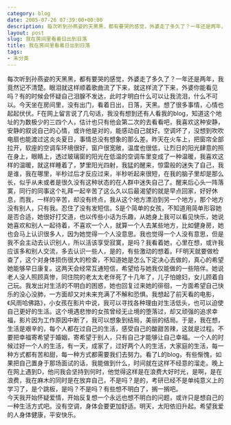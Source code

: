 ```yaml
---
category: blog
date: 2005-07-26 07:39:00+00:00
description: 每次听到孙燕姿的天黑黑，都有要哭的感觉，外婆走了多久了？一年还是两年，我竟然记不
layout: post
slug: 我在房间里看着日出到日落
title: 我在房间里看着日出到日落
tags:
- 未分类
---
```


每次听到孙燕姿的天黑黑，都有要哭的感觉，外婆走了多久了？一年还是两年，我竟然记不清楚。眼泪就这样顺着歌曲流了下来，就这样流了下来，外婆你能看见吗？有的时候会怀疑自己泪腺不发达，此时才明白什么可以让我流泪，什么不可以。今天坐在房间里，没有出门，看着日出，日落，天黑。想了很多事情，心情也起起伏伏。F在网上留言说了几句话，我没有想到还有人看我的blog，知道这个地址的为数极少的三四个人，估计也只有他会第二次的去看看吧，我喜欢这种安静，安静的叙说自己的心情，或许他是对的，能感动自己就好。空调坏了，没想到吹吹电扇也能渡过这炎炎夏日，事情总没有想象的那么差。昨天在火车上，把窗帘全部拉开，软座的空调车环境很好，窗户很宽敞，温度也很低，让烈日的阳光肆意的照在身上，眼睛上，透过玻璃窗的阳光在低温的空调车里变成了一种温暖，我喜欢这样的温暖，就这样睡着了，梦里阳光四射，我猛的醒来，惊雷般的迷失了自己，我是谁，我在哪里，半秒过后才反应过来，半秒听起来很短，在我的脑子里却是那么长，似乎从未或者是很久没有这种状态的在人群中迷失自己了。醒来后心头一阵落寞，同行的同事这个礼拜一起辛苦了这么久以后最渴望的就是早点回家，好好休息，而我，一样的辛苦，却没有终点，我从这个地方漂泊到另一个地方，那个地方没有别人，只有我。忍住了没有发短信。S是个简单的女孩，不知道用简单形容她是否合适，她很好打交道，也以传些小话为乐趣，从她身上我可以看见快乐，她说她喜欢和别人一起待着，不喜欢一个人，就算一个人去某些地方，比如健身房，她也会马上认识很多人，因为她觉得一个人没意思。我也觉得一个人没有意思，但是我不会主动去认识别人，所以活该享受寂寞，是吗？我看着她，心里在想，或许我应该多和别人交流，多去认识一些人，是的，有些激动的想着。FF明天就要做检查了，这个对身体损伤很大的检查，不知道她是怎么下定决心去做的，真心的希望她能够早日康复。这两天会经常互通短信，希望给与她我仅能做的一些陪伴。她说老人没人照顾真惨，同住院的老太太老伴死了十几年了，儿子怕媳妇，女儿顾着自己玩。我发出对生活的不明白的困惑，她也回复过来她的徘徊，一方面希望自己快乐的没心没肺，一方面却又对未来充满了不解和恐惧。我想起了前天看的电影，《风雨哈佛路》，小女孩在影片中说，我可以寻找各种理由对生活低头，也可以迫使自己更好的生活。这个境遇悲惨的女孩曾经无止境的堕落过，却又顽强的追求幸福，影片因为工作原因中断了，我可以想象到结局，美丽的结局。于是，我在想，生活是艰辛的，每个人都在过自己的生活，感受自己的酸甜苦辣，这就是过程。不要把幸福寄希望于婚姻，寄希望于别人，只有自己才能够让自己幸福。一个人的时候过好一个人的生活，有一天，成家了，过好两个人的生活，大家庭的生活，每一种方式都有苦和甜，每一种方式都需要我们去努力。看了L的blog，有些惭愧，如果把自己置身于那场面试的话，我能做到什么，时间就在这样不经意的溜走。晚上在网上遇到D，他问我会坚持到何时，他觉得这样是在浪费大好时光，是啊，是在浪费，我在麻木的同时是在放弃自己，不是吗？是的，考研已经不是单纯意义上的学习了，是个跳板，是吗？不是吗？有些想不明白了，搁一搁吧。  
今天我开始怀疑爱情，开始反复想一个永远也想不明白的问题，或许只是想自己的一种生活方式吧。没有空调，身体会要更加舒适。明天，太阳依旧升起。希望我爱的人身体健康，平安快乐。  


